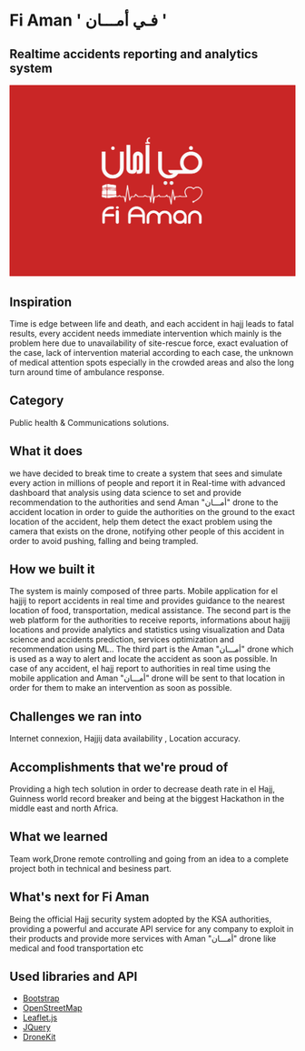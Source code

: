 # Fi Aman ' فـي أمـــان '
## Realtime accidents reporting and analytics system
![alt](img/logo.png)
## Inspiration
Time is edge between life and death, and each accident in hajj leads to fatal results, every accident needs immediate intervention which mainly is the problem here due to unavailability of site-rescue force, exact evaluation of the case, lack of intervention material according to each case, the unknown of medical attention spots especially in the crowded areas and also the long turn around time of ambulance response.

## Category
Public health & Communications solutions. 

## What it does
 we have decided to break time to create a system that sees and simulate every action in millions of people and report it in Real-time with advanced dashboard that analysis using data science to set and provide recommendation to the authorities and send Aman "أمـــان" drone to the accident location in order to guide the authorities on the ground to the exact location of the accident, help them detect the exact problem using the camera that exists on the drone, notifying other people of this accident in order to avoid pushing, falling and being trampled.

## How we built it
The system is mainly composed of three parts. Mobile application for el hajjij to report accidents in real time and provides guidance to the nearest location of food, transportation, medical assistance. The second part is the web platform for the authorities to receive reports, informations about hajjij locations and provide analytics and statistics using visualization and Data science and accidents prediction, services optimization and recommendation using ML.. The third part is the Aman "أمـــان" drone which is used as a way to alert and locate the accident as soon as possible. In case of any accident, el hajj report to authorities in real time using the mobile application and Aman "أمـــان" drone  will be sent to that location in order for them to make an intervention as soon as possible.

## Challenges we ran into
Internet connexion, Hajjij data availability , Location accuracy.

## Accomplishments that we're proud of
Providing a high tech solution in order to decrease death rate in el Hajj, Guinness world record breaker and being at the biggest Hackathon in the middle east and north Africa.

## What we learned
Team work,Drone remote controlling and going from an idea to a
complete project both in technical and besiness part.


## What's next for Fi Aman
Being the official Hajj security system adopted by the KSA authorities, providing  a powerful and accurate API service for any company to exploit in their products and provide more services with Aman "أمـــان" drone like medical and food transportation etc
## Used libraries and API
- [Bootstrap](https://github.com/twbs/bootstrap)
- [OpenStreetMap](https://github.com/osmdroid/osmdroid)
- [Leaflet.js](https://leafletjs.com)
- [JQuery](https://github.com/jquery/jquery)
- [DroneKit](https://github.com/dronekit/dronekit-python)

